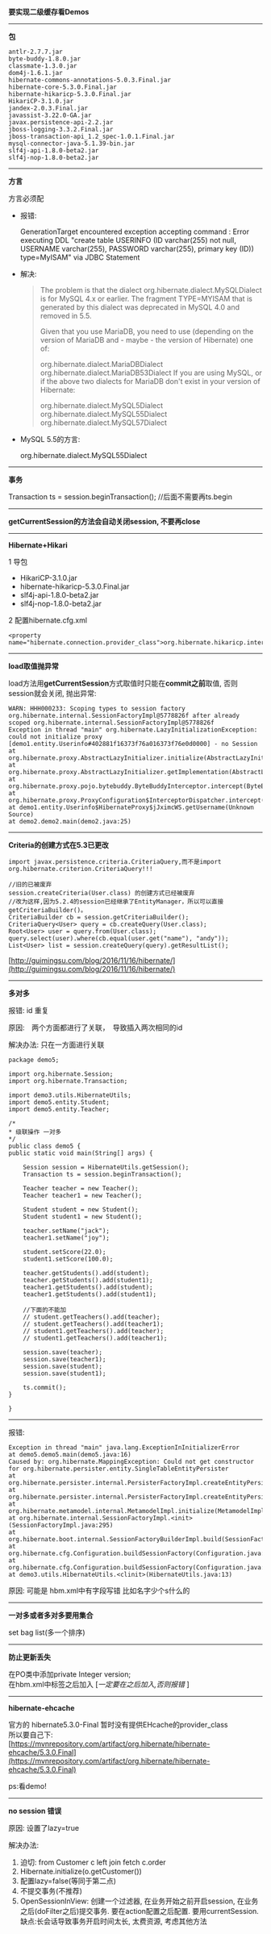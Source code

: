 **要实现二级缓存看Demos**

---

**包**

    antlr-2.7.7.jar
    byte-buddy-1.8.0.jar
    classmate-1.3.0.jar
    dom4j-1.6.1.jar
    hibernate-commons-annotations-5.0.3.Final.jar
    hibernate-core-5.3.0.Final.jar
    hibernate-hikaricp-5.3.0.Final.jar
    HikariCP-3.1.0.jar
    jandex-2.0.3.Final.jar
    javassist-3.22.0-GA.jar
    javax.persistence-api-2.2.jar
    jboss-logging-3.3.2.Final.jar
    jboss-transaction-api_1.2_spec-1.0.1.Final.jar
    mysql-connector-java-5.1.39-bin.jar
    slf4j-api-1.8.0-beta2.jar
    slf4j-nop-1.8.0-beta2.jar

---


**方言**

方言必须配

- 报错:  

     GenerationTarget encountered exception accepting command : Error executing DDL "create table USERINFO (ID varchar(255) not null, USERNAME varchar(255), PASSWORD varchar(255), primary key (ID)) type=MyISAM" via JDBC Statement

- 解决:  

    > The problem is that the dialect org.hibernate.dialect.MySQLDialect is for MySQL 4.x or earlier. The fragment TYPE=MYISAM that is generated by this dialect was deprecated in MySQL 4.0 and removed in 5.5.
    > 
    > Given that you use MariaDB, you need to use (depending on the version of MariaDB and - maybe - the version of Hibernate) one of:
    > 
    > org.hibernate.dialect.MariaDBDialect
    > org.hibernate.dialect.MariaDB53Dialect
    > If you are using MySQL, or if the above two dialects for MariaDB don't exist in your version of Hibernate:
    > 
    > org.hibernate.dialect.MySQL5Dialect
    > org.hibernate.dialect.MySQL55Dialect
    > org.hibernate.dialect.MySQL57Dialect
   
- MySQL 5.5的方言:

    <property name="hibernate.dialect">org.hibernate.dialect.MySQL55Dialect</property>

---
**事务**

Transaction ts = session.beginTransaction();  //后面不需要再ts.begin

---

**getCurrentSession的方法会自动关闭session, 不要再close**

---

**Hibernate+Hikari**

1 导包  

- HikariCP-3.1.0.jar  
- hibernate-hikaricp-5.3.0.Final.jar
- slf4j-api-1.8.0-beta2.jar
- slf4j-nop-1.8.0-beta2.jar

2 配置hibernate.cfg.xml

    <property name="hibernate.connection.provider_class">org.hibernate.hikaricp.internal.HikariCPConnectionProvider</property>

---

**load取值抛异常**

load方法用**getCurrentSession**方式取值时只能在**commit之前**取值, 否则session就会关闭, 抛出异常:

    WARN: HHH000233: Scoping types to session factory org.hibernate.internal.SessionFactoryImpl@5778826f after already scoped org.hibernate.internal.SessionFactoryImpl@5778826f
	Exception in thread "main" org.hibernate.LazyInitializationException: could not initialize proxy [demo1.entity.Userinfo#402881f16373f76a016373f76e0d0000] - no Session
	at org.hibernate.proxy.AbstractLazyInitializer.initialize(AbstractLazyInitializer.java:159)
	at org.hibernate.proxy.AbstractLazyInitializer.getImplementation(AbstractLazyInitializer.java:272)
	at org.hibernate.proxy.pojo.bytebuddy.ByteBuddyInterceptor.intercept(ByteBuddyInterceptor.java:52)
	at org.hibernate.proxy.ProxyConfiguration$InterceptorDispatcher.intercept(ProxyConfiguration.java:95)
	at demo1.entity.Userinfo$HibernateProxy$jJximcWS.getUsername(Unknown Source)
	at demo2.demo2.main(demo2.java:25)

---
**Criteria的创建方式在5.3已更改**
    
    import javax.persistence.criteria.CriteriaQuery,而不是import org.hibernate.criterion.CriteriaQuery!!!

    //旧的已被废弃
	session.createCriteria(User.class) 的创建方式已经被废弃
	//改为这样,因为5.2.4的session已经继承了EntityManager，所以可以直接getCriteriaBuilder()。
	CriteriaBuilder cb = session.getCriteriaBuilder();
	CriteriaQuery<User> query = cb.createQuery(User.class);
	Root<User> user = query.from(User.class);
	query.select(user).where(cb.equal(user.get("name"), "andy"));
	List<User> list = session.createQuery(query).getResultList();

[http://guimingsu.com/blog/2016/11/16/hibernate/](http://guimingsu.com/blog/2016/11/16/hibernate/)

---

**多对多**

报错: id 重复 

原因:　两个方面都进行了关联，　导致插入两次相同的id

解决办法: 只在一方面进行关联 

    package demo5;

	import org.hibernate.Session;
	import org.hibernate.Transaction;
	
	import demo3.utils.HibernateUtils;
	import demo5.entity.Student;
	import demo5.entity.Teacher;

	/*
 	* 级联操作 一对多
 	*/
	public class demo5 {
	public static void main(String[] args) {

		Session session = HibernateUtils.getSession();
		Transaction ts = session.beginTransaction();

		Teacher teacher = new Teacher();
		Teacher teacher1 = new Teacher();

		Student student = new Student();
		Student student1 = new Student();

		teacher.setName("jack");
		teacher1.setName("joy");

		student.setScore(22.0);
		student1.setScore(100.0);

		teacher.getStudents().add(student);
		teacher.getStudents().add(student1);
		teacher1.getStudents().add(student);
		teacher1.getStudents().add(student1);

		//下面的不能加
		// student.getTeachers().add(teacher);
		// student.getTeachers().add(teacher1);
		// student1.getTeachers().add(teacher);
		// student1.getTeachers().add(teacher1);

		session.save(teacher);
		session.save(teacher1);
		session.save(student);
		session.save(student1);

		ts.commit();
	}

	}


---

报错: 

    Exception in thread "main" java.lang.ExceptionInInitializerError
	at demo5.demo5.main(demo5.java:16)
	Caused by: org.hibernate.MappingException: Could not get constructor for org.hibernate.persister.entity.SingleTableEntityPersister
	at org.hibernate.persister.internal.PersisterFactoryImpl.createEntityPersister(PersisterFactoryImpl.java:123)
	at org.hibernate.persister.internal.PersisterFactoryImpl.createEntityPersister(PersisterFactoryImpl.java:77)
	at org.hibernate.metamodel.internal.MetamodelImpl.initialize(MetamodelImpl.java:137)
	at org.hibernate.internal.SessionFactoryImpl.<init>(SessionFactoryImpl.java:295)
	at org.hibernate.boot.internal.SessionFactoryBuilderImpl.build(SessionFactoryBuilderImpl.java:467)
	at org.hibernate.cfg.Configuration.buildSessionFactory(Configuration.java:708)
	at org.hibernate.cfg.Configuration.buildSessionFactory(Configuration.java:724)
	at demo3.utils.HibernateUtils.<clinit>(HibernateUtils.java:13)

原因: 可能是 hbm.xml中有字段写错 比如名字少个s什么的

---

**一对多或者多对多要用集合**

set bag list(多一个排序)

---
**防止更新丢失**

在PO类中添加private Integer version;  
在hbm.xml中<id></id>标签之后加入<version>  [*一定要在<id></id>之后加入,否则报错* ]

---

**hibernate-ehcache**

官方的 hibernate5.3.0-Final 暂时没有提供EHcache的provider_class  
所以要自己下:  
[https://mvnrepository.com/artifact/org.hibernate/hibernate-ehcache/5.3.0.Final](https://mvnrepository.com/artifact/org.hibernate/hibernate-ehcache/5.3.0.Final)  

ps:看demo!

---

**no session 错误**

原因: 设置了lazy=true

解决办法: 
1. 迫切: from Customer c left join fetch c.order  
2. Hibernate.initialize(o.getCustomer())  
3. 配置lazy=false(等同于第二点)   
4. 不提交事务(不推荐)  
5. OpenSessionInView: 创建一个过滤器, 在业务开始之前开启session, 在业务之后(doFilter之后)提交事务. 要在action配置之后配置. 要用currentSession. 缺点:长会话导致事务开启时间太长, 太费资源, 考虑其他方法